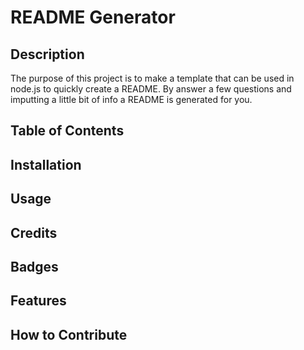 # README Generator

## Description
The purpose of this project is to make a template that can be used in node.js to quickly create a README. By answer a few questions and imputting a little bit of info a README is generated for you.


## Table of Contents

## Installation


## Usage


## Credits


## Badges

## Features

## How to Contribute

